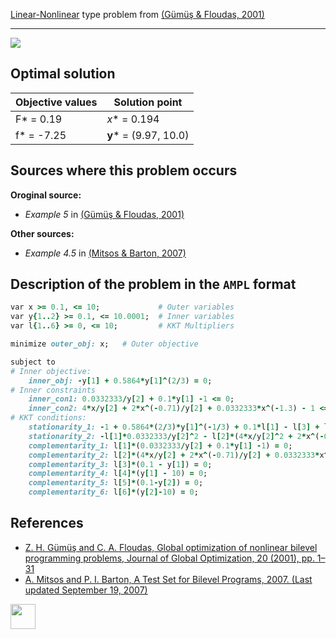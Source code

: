 [Linear-Nonlinear](/test-problems/LP-NLP-problems) type problem from [(Gümüş & Floudas, 2001)][Gümüş & Floudas, 2001]

---

![](https://github.com/basblsolver/test-problems/wiki/images/gf_2001_01_eq.jpg)

## Optimal solution

Objective values   | Solution point           |
------------------ | ------------------------ |
F* = 0.19          | _x_* = 0.194             |
f* = -7.25         | __y__* = (9.97, 10.0)    |

## Sources where this problem occurs

__Oroginal source:__

 - _Example 5_ in [(Gümüş & Floudas, 2001)][Gümüş & Floudas, 2001]

__Other sources:__

 - _Example 4.5_ in [(Mitsos & Barton, 2007)][Mitsos & Barton, 2007]

## Description of the problem in the `AMPL` format

```ruby
var x >= 0.1, <= 10;             # Outer variables
var y{1..2} >= 0.1, <= 10.0001;  # Inner variables
var l{1..6} >= 0, <= 10;         # KKT Multipliers

minimize outer_obj: x;   # Outer objective

subject to
# Inner objective:
    inner_obj: -y[1] + 0.5864*y[1]^(2/3) = 0;
# Inner constraints
    inner_con1: 0.0332333/y[2] + 0.1*y[1] -1 <= 0;
    inner_con2: 4*x/y[2] + 2*x^(-0.71)/y[2] + 0.0332333*x^(-1.3) - 1 <= 0;
# KKT conditions:
    stationarity_1: -1 + 0.5864*(2/3)*y[1]^(-1/3) + 0.1*l[1] - l[3] + l[4] = 0;
    stationarity_2: -l[1]*0.0332333/y[2]^2 - l[2]*(4*x/y[2]^2 + 2*x^(-0.71)/y[2]^2) - l[5] + l[6] = 0;
    complementarity_1: l[1]*(0.0332333/y[2] + 0.1*y[1] -1) = 0;
    complementarity_2: l[2]*(4*x/y[2] + 2*x^(-0.71)/y[2] + 0.0332333*x^(-1.3) - 1) = 0;
    complementarity_3: l[3]*(0.1 - y[1]) = 0;
    complementarity_4: l[4]*(y[1] - 10) = 0;
    complementarity_5: l[5]*(0.1-y[2]) = 0;
    complementarity_6: l[6]*(y[2]-10) = 0;
```

##  References

 - [Z. H. Gümüş and C. A. Floudas, Global optimization of nonlinear bilevel programming problems, Journal of Global Optimization, 20 (2001), pp. 1–31](https://doi.org/10.1023/A:1011268113791)
 - [A. Mitsos and P. I. Barton, A Test Set for Bilevel Programs, 2007. (Last updated September 19, 2007)](https://www.researchgate.net/publication/228455291_A_test_set_for_bilevel_programs)

[<img src="http://www.interupgrade.com/images/pfeil-backbutton.png" width="40" height="40">](/test-problems/LP-NLP-problems "Back to summary of LP-NLP type problems")

[Gümüş & Floudas, 2001]: https://doi.org/10.1023/A:1011268113791
[Mitsos & Barton, 2007]: https://www.researchgate.net/publication/228455291_A_test_set_for_bilevel_programs